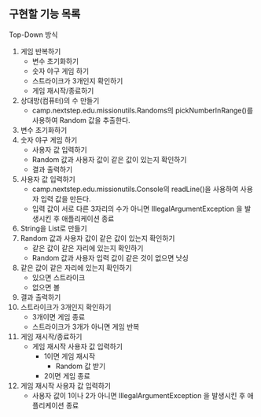 ## 구현할 기능 목록
Top-Down 방식
1. 게임 반복하기
   - 변수 초기화하기
   - 숫자 야구 게임 하기
   - 스트라이크가 3개인지 확인하기
   - 게임 재시작/종료하기
2. 상대방(컴퓨터)의 수 만들기
   - camp.nextstep.edu.missionutils.Randoms의 pickNumberInRange()를 사용하여 Random 값을 추출한다.
3. 변수 초기화하기
4. 숫자 야구 게임 하기
   - 사용자 값 입력하기
   - Random 값과 사용자 값이 같은 값이 있는지 확인하기
   - 결과 출력하기
5. 사용자 값 입력하기
   - camp.nextstep.edu.missionutils.Console의 readLine()을 사용하여 사용자 입력 값을 만든다.
   - 입력 값이 서로 다른 3자리의 수가 아니면 IllegalArgumentException 을 발생시킨 후 애플리케이션 종료
6. String을 List로 만들기
7. Random 값과 사용자 값이 같은 값이 있는지 확인하기
   - 같은 값이 같은 자리에 있는지 확인하기
   - Random 값과 사용자 입력 값이 같은 것이 없으면 낫싱
8. 같은 값이 같은 자리에 있는지 확인하기
   - 있으면 스트라이크
   - 없으면 볼
9. 결과 출력하기
10. 스트라이크가 3개인지 확인하기
    - 3개이면 게임 종료
    - 스트라이크가 3개가 아니면 게임 반복
11. 게임 재시작/종료하기
    - 게임 재시작 사용자 값 입력하기
      - 1이면 게임 재시작 
        - Random 값 받기
      - 2이면 게임 종료
12. 게임 재시작 사용자 값 입력하기
    - 사용자 값이 1이나 2가 아니면 IllegalArgumentException 을 발생시킨 후 애플리케이션 종료
